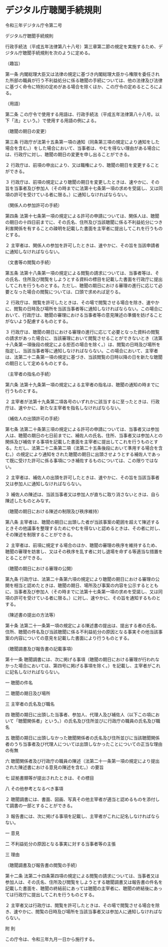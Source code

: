 # デジタル庁聴聞手続規則

令和三年デジタル庁令第二号

デジタル庁聴聞手続規則

行政手続法（平成五年法律第八十八号）第三章第二節の規定を実施するため、デジタル庁聴聞手続規則を次のように定める。

（趣旨）

第一条 内閣総理大臣又は法律の規定に基づき内閣総理大臣から権限を委任された所部の職員が行う不利益処分に係る聴聞の手続については、他の法律及び法律に基づく命令に特別の定めがある場合を除くほか、この庁令の定めるところによる。

（用語）

第二条 この庁令で使用する用語は、行政手続法（平成五年法律第八十八号。以下「法」という。）で使用する用語の例による。

（聴聞の期日の変更）

第三条 行政庁が法第十五条第一項の通知（同条第三項の規定により通知をした場合を含む。）をした場合において、当事者は、やむを得ない理由がある場合には、行政庁に対し、聴聞の期日の変更を申し出ることができる。

２ 行政庁は、前項の申出により、又は職権により、聴聞の期日を変更することができる。

３ 行政庁は、前項の規定により聴聞の期日を変更したときは、速やかに、その旨を当事者及び参加人（その時までに法第十七条第一項の求めを受諾し、又は同項の許可を受けている者に限る。）に通知しなければならない。

（関係人の参加許可の手続）

第四条 法第十七条第一項の規定による許可の申請については、関係人は、聴聞の期日の十四日前までに、その氏名、住所及び当該聴聞に係る不利益処分につき利害関係を有することの疎明を記載した書面を主宰者に提出してこれを行うものとする。

２ 主宰者は、関係人の参加を許可したときは、速やかに、その旨を当該申請者に通知しなければならない。

（文書等の閲覧の手続）

第五条 法第十八条第一項の規定による閲覧の請求については、当事者等は、その氏名、住所及び閲覧をしようとする資料の標目を記載した書面を行政庁に提出してこれを行うものとする。ただし、聴聞の期日における審理の進行に応じて必要となった場合の閲覧については、口頭で求めれば足りる。

２ 行政庁は、閲覧を許可したときは、その場で閲覧させる場合を除き、速やかに、閲覧の日時及び場所を当該当事者等に通知しなければならない。この場合において、行政庁は、聴聞の審理における当事者等の意見陳述の準備を妨げることがないよう配慮するものとする。

３ 行政庁は、聴聞の期日における審理の進行に応じて必要となった資料の閲覧の請求があった場合に、当該審理において閲覧させることができないとき（法第十八条第一項後段の規定による拒否の場合を除く。）は、閲覧の日時及び場所を指定し、当該当事者等に通知しなければならない。この場合において、主宰者は、法第二十二条第一項の規定に基づき、当該閲覧の日時以降の日を新たな聴聞の期日として定めるものとする。

（主宰者の指名の手続）

第六条 法第十九条第一項の規定による主宰者の指名は、聴聞の通知の時までに行うものとする。

２ 主宰者が法第十九条第二項各号のいずれかに該当するに至ったときは、行政庁は、速やかに、新たな主宰者を指名しなければならない。

（補佐人の出頭許可の手続）

第七条 法第二十条第三項の規定による許可の申請については、当事者又は参加人は、聴聞の期日の七日前までに、補佐人の氏名、住所、当事者又は参加人との関係及び補佐する事項を記載した書面を主宰者に提出してこれを行うものとする。ただし、法第二十二条第二項（法第二十五条後段において準用する場合を含む。）の規定により通知をされた聴聞の期日に出頭させようとする補佐人であって既に受けた許可に係る事項につき補佐するものについては、この限りではない。

２ 主宰者は、補佐人の出頭を許可したときは、速やかに、その旨を当該当事者又は参加人に通知しなければならない。

３ 補佐人の陳述は、当該当事者又は参加人が直ちに取り消さないときは、自ら陳述したものとみなす。

（聴聞の期日における陳述の制限及び秩序維持）

第八条 主宰者は、聴聞の期日に出頭した者が当該事案の範囲を超えて陳述するときその他議事を整理するためにやむを得ないと認めるときは、その者に対し、その陳述を制限することができる。

２ 主宰者は、前項に規定する場合のほか、聴聞の審理の秩序を維持するため、聴聞の審理を妨害し、又はその秩序を乱す者に対し退場を命ずる等適当な措置をとることができる。

（聴聞の期日における審理の公開）

第九条 行政庁は、法第二十条第六項の規定により聴聞の期日における審理の公開を相当と認めたときは、聴聞の期日、場所及び事案の内容を公示するとともに、当事者及び参加人（その時までに法第十七条第一項の求めを受諾し、又は同項の許可を受けている者に限る。）に対し、速やかに、その旨を通知するものとする。

（陳述書の提出の方法等）

第十条 法第二十一条第一項の規定による陳述書の提出は、提出する者の氏名、住所、聴聞の件名及び当該聴聞に係る不利益処分の原因となる事実その他当該事案の内容についての意見を記載した書面により行うものとする。

（聴聞調書及び報告書の記載事項）

第十一条 聴聞調書には、次に掲げる事項（聴聞の期日における審理が行われなかった場合においては、第四号に掲げる事項を除く。）を記載し、主宰者がこれに記名しなければならない。

一 聴聞の件名

二 聴聞の期日及び場所

三 主宰者の氏名及び職名

四 聴聞の期日に出頭した当事者、参加人、代理人及び補佐人（以下この項において「聴聞関係者」という。）の氏名及び住所並びに行政庁の職員の氏名及び職名

五 聴聞の期日に出頭しなかった聴聞関係者の氏名及び住所並びに当該聴聞関係者のうち当事者及び代理人については出頭しなかったことについての正当な理由の有無

六 聴聞関係者及び行政庁の職員の陳述（法第二十一条第一項の規定により提出された陳述書における意見の陳述を含む。）の要旨

七 証拠書類等が提出されたときは、その標目

八 その他参考となるべき事項

２ 聴聞調書には、書面、図画、写真その他主宰者が適当と認めるものを添付して調書の一部とすることができる。

３ 報告書には、次に掲げる事項を記載し、主宰者がこれに記名しなければならない。

一 意見

二 不利益処分の原因となる事実に対する当事者等の主張

三 理由

（聴聞調書及び報告書の閲覧の手続）

第十二条 法第二十四条第四項の規定による閲覧の請求については、当事者又は参加人は、その氏名、住所及び閲覧をしようとする聴聞調書又は報告書の件名を記載した書面を、聴聞の終結前にあっては聴聞の主宰者に、聴聞の終結後にあっては行政庁に提出してこれを行うものとする。

２ 主宰者又は行政庁は、閲覧を許可したときは、その場で閲覧させる場合を除き、速やかに、閲覧の日時及び場所を当該当事者又は参加人に通知しなければならない。

附 則

この庁令は、令和三年九月一日から施行する。
